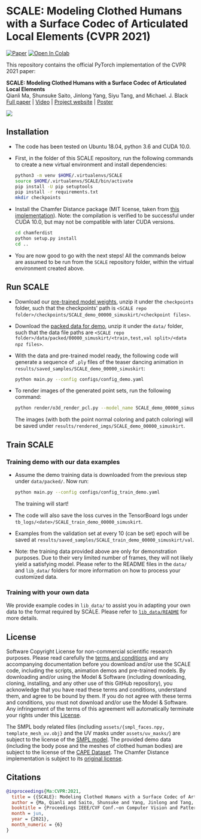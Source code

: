 # SCALE: Modeling Clothed Humans with a Surface Codec of Articulated Local Elements (CVPR 2021)

[![Paper](https://img.shields.io/badge/arXiv-Paper-b31b1b.svg)](https://arxiv.org/abs/2104.07660)
[![Open In Colab](https://colab.research.google.com/assets/colab-badge.svg)](https://colab.research.google.com/drive/1lp6r-A-s1kBorIvg6rLD4Ja3o6JOvu3G?usp=sharing)


This repository contains the official PyTorch implementation of the CVPR 2021 paper:

**SCALE: Modeling Clothed Humans with a Surface Codec of Articulated Local Elements** <br>
Qianli Ma, Shunsuke Saito, Jinlong Yang, Siyu Tang, and Michael. J. Black <br>
[Full paper](https://arxiv.org/pdf/2104.07660) | [Video](https://youtu.be/-EvWqFCUb7U) | [Project website](https://qianlim.github.io/SCALE.html) | [Poster](https://ps.is.tuebingen.mpg.de/uploads_file/attachment/attachment/650/SCALE_poster_CVPR_final_compressed.pdf)

![](teasers/teaser.gif)


## Installation
- The code has been tested on Ubuntu 18.04, python 3.6 and CUDA 10.0.

- First, in the folder of this SCALE repository, run the following commands to create a new virtual environment and install dependencies:

  ```bash
  python3 -m venv $HOME/.virtualenvs/SCALE
  source $HOME/.virtualenvs/SCALE/bin/activate
  pip install -U pip setuptools
  pip install -r requirements.txt
  mkdir checkpoints
  ```

- Install the Chamfer Distance package (MIT license, taken from [this implementation](https://github.com/krrish94/chamferdist/tree/97051583f6fe72d5d4a855696dbfda0ea9b73a6a)). Note: the compilation is verified to be successful under CUDA 10.0, but may not be compatible with later CUDA versions. 

  ```bash
  cd chamferdist
  python setup.py install
  cd ..
  ```

- You are now good to go with the next steps! All the commands below are assumed to be run from the `SCALE` repository folder, within the virtual environment created above. 

## Run SCALE

- Download our [pre-trained model weights](https://owncloud.tuebingen.mpg.de/index.php/s/pMYCtcpMDjk34Zw), unzip it under the `checkpoints` folder, such that the checkpoints' path is `<SCALE repo folder>/checkpoints/SCALE_demo_00000_simuskirt/<checkpoint files>`.

- Download the [packed data for demo](https://owncloud.tuebingen.mpg.de/index.php/s/B33dqE5dcwbTbnQ), unzip it under the `data/` folder, such that the data file paths are `<SCALE repo folder>/data/packed/00000_simuskirt/<train,test,val split>/<data npz files>`.

- With the data and pre-trained model ready, the following code will generate a sequence of `.ply` files of the teaser dancing animation in `results/saved_samples/SCALE_demo_00000_simuskirt`:

  ```bash
  python main.py --config configs/config_demo.yaml
  ```

- To render images of the generated point sets, run the following command: 

  ```bash
  python render/o3d_render_pcl.py --model_name SCALE_demo_00000_simuskirt
  ```

  The images (with both the point normal coloring and patch coloring) will be saved under `results/rendered_imgs/SCALE_demo_00000_simuskirt`. 

## Train SCALE

### Training demo with our data examples

- Assume the demo training data is downloaded from the previous step under `data/packed/`. Now run:

  ```bash
  python main.py --config configs/config_train_demo.yaml
  ```

  The training will start! 

- The code will also save the loss curves in the TensorBoard logs under `tb_logs/<date>/SCALE_train_demo_00000_simuskirt`.
- Examples from the validation set at every 10 (can be set) epoch will be saved at `results/saved_samples/SCALE_train_demo_00000_simuskirt/val`.

- Note: the training data provided above are only for demonstration purposes. Due to their very limited number of frames, they will not likely yield a satisfying model. Please refer to the README files in the `data/` and `lib_data/` folders for more information on how to process your customized data.

### Training with your own data

We provide example codes in `lib_data/` to assist you in adapting your own data to the format required by SCALE. Please refer to [`lib_data/README`](./lib_data/README.md) for more details.

## License

Software Copyright License for non-commercial scientific research purposes. Please read carefully the [terms and conditions](./LICENSE) and any accompanying documentation before you download and/or use the SCALE code, including the scripts, animation demos and pre-trained models. By downloading and/or using the Model & Software (including downloading, cloning, installing, and any other use of this GitHub repository), you acknowledge that you have read these terms and conditions, understand them, and agree to be bound by them. If you do not agree with these terms and conditions, you must not download and/or use the Model & Software. Any infringement of the terms of this agreement will automatically terminate your rights under this [License](./LICENSE).

The SMPL body related files (including `assets/{smpl_faces.npy, template_mesh_uv.obj}` and the UV masks under `assets/uv_masks/`) are subject to the license of the [SMPL model](https://smpl.is.tue.mpg.de/). The provided demo data (including the body pose and the meshes of clothed human bodies) are subject to the license of the [CAPE Dataset](https://cape.is.tue.mpg.de/). The Chamfer Distance implementation is subject to its [original license](./chamferdist/LICENSE).

## Citations

```bibtex
@inproceedings{Ma:CVPR:2021,
  title = {{SCALE}: Modeling Clothed Humans with a Surface Codec of Articulated Local Elements},
  author = {Ma, Qianli and Saito, Shunsuke and Yang, Jinlong and Tang, Siyu and Black, Michael J.},
  booktitle = {Proceedings IEEE/CVF Conf.~on Computer Vision and Pattern Recognition (CVPR)},
  month = jun,
  year = {2021},
  month_numeric = {6}
}
```
